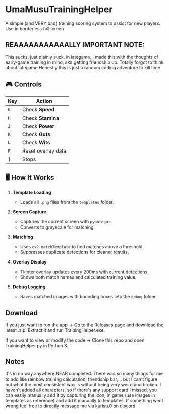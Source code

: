 # UmaMusuTrainingHelper
A simple (and VERY bad) training scoring system to assist for new players.
Use in borderless fullscreen

## REAAAAAAAAAAALLY IMPORTANT NOTE:
This sucks, just plainly suck, in lategame.
I made this with the thoughts of early-game training in mind, aka getting friendship up.
Totally forgot to think about lategame
Honestly this is just a random coding adventure to kill time


 ## 🎮 Controls

| Key | Action |
|-----|--------|
| `G` | Check **Speed** |
| `H` | Check **Stamina** |
| `J` | Check **Power** |
| `K` | Check **Guts** |
| `L` | Check **Wits** |
| `P` | Reset overlay data |
| `]` | Stops |

## 🖥 How It Works

1. **Template Loading**  
   - Loads all `.png` files from the `templates` folder.

2. **Screen Capture**  
   - Captures the current screen with `pyautogui`.
   - Converts to grayscale for matching.

3. **Matching**  
   - Uses `cv2.matchTemplate` to find matches above a threshold.
   - Suppresses duplicate detections for cleaner results.

4. **Overlay Display**  
   - Tkinter overlay updates every 200ms with current detections.
   - Shows both match names and calculated training value.

5. **Debug Logging**  
   - Saves matched images with bounding boxes into the `debug` folder

## Download
  
If you just want to run the app → Go to the Releases page and download the latest .zip. Extract it and run TrainingHelper.exe.

If you want to view or modify the code → Clone this repo and open TrainingHelper.py in Python 3.
   
## Notes
It's in no way anywhere NEAR completed. There was so many things for me to add like rainbow training calculation, friendship bar,... but I can't figure out what the most consistent was is without being very weird and broken. I haven't added all characters, so if there's any support card I missed, you can easily manually add it by capturing the icon, in game (use images in templates as reference) and add it manually to templates.
If something went wrong feel free to directly message me via kurisu.0 on discord
